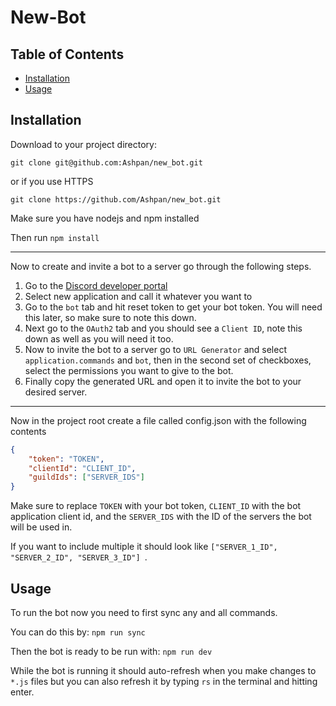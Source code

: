# New-Bot


## Table of Contents

- [Installation](#installation)
- [Usage](#usage)

## Installation

Download to your project directory:

`git clone git@github.com:Ashpan/new_bot.git`

or if you use HTTPS

`git clone https://github.com/Ashpan/new_bot.git`

Make sure you have nodejs and npm installed

Then run `npm install`

---

Now to create and invite a bot to a server go through the following steps.

1. Go to the [Discord developer portal](https://discord.com/developers/applications)
2. Select new application and call it whatever you want to
3. Go to the `bot` tab and hit reset token to get your bot token. You will need this later, so make sure to note this down.
4. Next go to the `OAuth2` tab and you should see a `Client ID`, note this down as well as you will need it too.
5. Now to invite the bot to a server go to `URL Generator` and select `application.commands` and `bot`, then in the second set of checkboxes, select the permissions you want to give to the bot.
6. Finally copy the generated URL and open it to invite the bot to your desired server.

---

Now in the project root create a file called config.json with the following contents
```json
{
    "token": "TOKEN",
    "clientId": "CLIENT_ID",
    "guildIds": ["SERVER_IDS"]
}
```
Make sure to replace `TOKEN` with your bot token, `CLIENT_ID` with the bot application client id, and the `SERVER_IDS` with the ID of the servers the bot will be used in.

If you want to include multiple it should look like `["SERVER_1_ID", "SERVER_2_ID", "SERVER_3_ID"] `.

## Usage

To run the bot now you need to first sync any and all commands.

You can do this by: `npm run sync`

Then the bot is ready to be run with: `npm run dev`

While the bot is running it should auto-refresh when you make changes to `*.js` files but you can also refresh it by typing `rs` in the terminal and hitting enter.